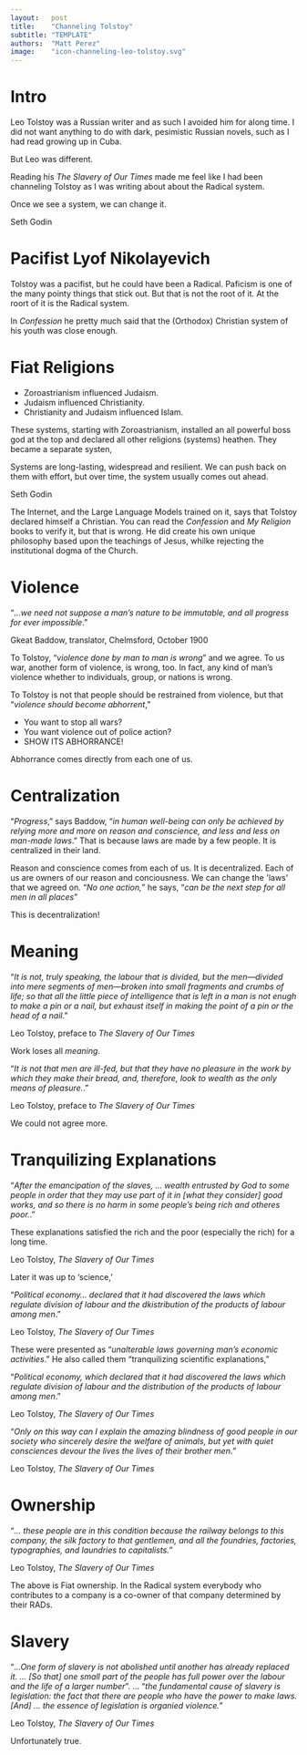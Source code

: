 ```yaml
---
layout:   post
title:    "Channeling Tolstoy"
subtitle: "TEMPLATE"
authors:  "Matt Perez"
image:    "icon-channeling-leo-tolstoy.svg"
---
```


<div style='display:none; '>
 <p>Leo (Lev) Tolstoy was not the typical Russian writer.</p>
</div>

<h1>Intro</h1>
 <p>Leo Tolstoy was a Russian writer and as such I avoided him for along time. I did not want anything to do with dark, pesimistic Russian novels, such as I had read growing up in Cuba.</p>
 <p>But Leo was different.</p>
 <p> Reading his <em>The Slavery of Our Times</em> made me feel like I had been channeling Tolstoy as I was writing about about the Radical system.</p>

<div class="_citation">
 <p>Once we see a system, we can change it.</p>
 <p id="_signature">Seth Godin</p>
</div>

<h1>Pacifist Lyof Nikolayevich</h1>
 <p>Tolstoy was a pacifist, but he could have been a Radical. Paficism is one of the many pointy things that stick out. But that is not the root of it. At the roort of it is the Radical system.</p>
 <p>In <em>Confession</em> he pretty much said that the (Orthodox) Christian system of his youth was close enough.</p>

<h1>Fiat Religions</h1>
 <ul>
  <li>Zoroastrianism influenced Judaism.</li>
  <li>Judaism influenced Christianity.</li>
  <li>Christianity and Judaism influenced Islam.</li>
 </ul>
 <p>These systems, starting with Zoroastrianism, installed an all powerful boss god at the top and declared all other religions (systems) heathen. They became a separate systen,</p>
  <div class="_citation">
   <p>Systems are long-lasting, widespread and resilient. We can push back on them with effort, but over time, the system usually comes out ahead.</p>
   <p ID="_signature">Seth Godin</p>
  </div>
 <p>The Internet, and the Large Language Models trained on it, says that Tolstoy declared himself a Christian. You can read the <em>Confession</em> and <em>My Religion</em> books to verify it, but that is wrong. He did create his own unique philosophy based upon the teachings of Jesus, whilke rejecting the institutional dogma of the Church.</p>
 
 <h1>Violence</h1>
  <div class="_citation">
   <p>&ldquo;<em>&hellip;we need not suppose a man&rsquo;s nature to be immutable, and all progress for ever impossible</em>.&rdquo;</p>
   <p id="_signature">Gkeat Baddow, translator, Chelmsford, October 1900</p>
  </div>
  <p>To Tolstoy, &ldquo;<em>violence done by man to man is wrong</em>&rdquo; and we agree. To us war, another form of violence, is wrong, too. In fact, any kind of man&rsquo;s violence whether to individuals, group, or nations is wrong.</p>
  <p>To Tolstoy is not that people should be restrained from violence, but that &ldquo;<em>violence should become abhorrent</em>,&rdquo;</p>
   <ul>
    <li>You want to stop all wars?</li>
    <li>You want violence out of police action?</li>
    <li>SHOW ITS ABHORRANCE!</li>
   </ul>
  <p>Abhorrance comes directly from each one of us.</p>

  <h1>Centralization</h1>
   <p>&ldquo;<em>Progress</em>,&rdquo; says Baddow, &ldquo;<em>in human well-being can only be achieved by relying more and more on reason and conscience, and less and less on man-made laws</em>.&rdquo; That is because laws are made by a few people. It is centralized in their land.</p>
   <p>Reason and conscience comes from each of us. It is decentralized. Each of us are owners of our reason and conciousness. We can change the 'laws' that we agreed on. &ldquo;<em>No one action,</em>&rdquo; he says, &ldquo;<em>can be the next step for all men in all places</em>&rdquo;</p>
   <p>This is decentralization!</p>

<h1>Meaning</h1>
 <div class="_citation">
  <p>&ldquo;<em>It is not, truly speaking, the labour that is divided, but the men&mdash;divided into mere segments of men&mdash;broken into small fragments and crumbs of life; so that all the little piece of intelligence that is left in a man is not enugh to make a pin or a nail, but exhaust itself in making the <em>point of a pin</em> or <em>the head of a nail</em></em>.&rdquo;</p>
  <p id="_signature">Leo Tolstoy, preface to <em>The Slavery of Our Times</em></p>
  </div>
  <p>Work loses all <em>meaning</em>.</p>
 <div class="_citation">
  <p>&ldquo;<em>It is not that men are ill-fed, but that they have no pleasure in the work by which they make their bread, and, therefore, look to wealth as the only means of pleasure.</em>.&rdquo;</p>
  <p id="_signature">Leo Tolstoy, preface to <em>The Slavery of Our Times</em></p>
 </div>
 <p>We could not agree more.</p>

<h1>Tranquilizing Explanations</h1>
 <div class="_citation">
  <p>&ldquo;<em>After the emancipation of the slaves, &hellip; wealth entrusted by God to some people in order that they may use part of it in [what they consider] good works, and so there is no harm in some people&rsquo;s being rich and otheres poor.</em>.&rdquo;</p>
  <p>These explanations satisfied the rich and the poor (especially the rich) for a long time.</p>
  <p id="_signature">Leo Tolstoy, <em>The Slavery of Our Times</em></p>
 </div>
 <p>Later it was up to &lsquo;science,&rsquo;
 <div class="_citation">
  <p>&ldquo;<em>Political economy&hellip; declared that it had discovered the laws which regulate division of labour and the dkistribution of the products of labour among men</em>.&rdquo;</p>
  <p id="_signature">Leo Tolstoy, <em>The Slavery of Our Times</em></p>
 </div>
 <p>These were presented as &ldquo;<em>unalterable laws governing man&rsquo;s economic activities</em>.&rdquo; He also called them &ldquo;tranquilizing scientific explanations,&rdquo;</p>
 <div class="_citation">
  <p>&ldquo;<em>Political economy, which declared that it had discovered the laws which regulate division of labour and the distribution of the products of labour among men</em>.&rdquo;</p>
  <p id="_signature">Leo Tolstoy, <em>The Slavery of Our Times</em></p>
 </div>
 <div class="_citation">
  <p>&ldquo;<em>Only on this way can I explain the amazing blindness of good people in our society who sincerely desire the welfare of animals, but yet with quiet consciences devour the lives the lives of their brother men.</em>&rdquo;</p>
  <p id="_signature">Leo Tolstoy, <em>The Slavery of Our Times</em></p>
 </div>

<h1>Ownership</h1>
 <div class="_citation">
  <p>&ldquo;<em>&hellip; these people are in this condition because the railway belongs to this company, the silk factory to that gentlemen, and all the foundries, factories, typographies, and laundries to capitalists.</em>&rdquo;</p>
  <p id="_signature">Leo Tolstoy, <em>The Slavery of Our Times</em></p>
 </div>
 <p>The above is Fiat ownership. In the Radical system everybody who contributes to a company is a co-owner of that company determined by their RADs.</p>

<h1>Slavery</h1>
 <div class="_citation">
  <p>&ldquo;<em>&hellip;One form of slavery is not abolished until another has already replaced it. &hellip; [So that] one small part of the people has full power over the labour and the life of a larger number</em>&rdquo;. &hellip; &ldquo;<em>the fundamental cause of slavery is legislation: the fact that there are people who have the power to make laws. [And] &hellip; the essence of legislation is organied violence.</em>&rdquo;</p>
  <p id="_signature">Leo Tolstoy, <em>The Slavery of Our Times</em></p>
 </div>
 <p>Unfortunately true.</p>